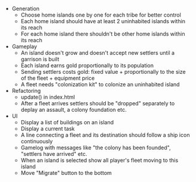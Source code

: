 * Generation
	* Choose home islands one by one for each tribe for better control
	* Each home island should have at least 2 uninhabited islands within its reach
	* For each home island there shouldn't be other home islands within its reach
* Gameplay
	* An island doesn't grow and doesn't accept new settlers until a garrison is built
	* Each island earns gold proportionally to its population
	* Sending settlers costs gold: fixed value + proportionally to the size of the fleet + equipment price
	* A fleet needs "colonization kit" to colonize an uninhabited island
* Refactoring
	* update() in index.html
	* After a fleet arrives settlers should be "dropped" separately to deplay an assault, a colony foundation etc.
* UI
	* Display a list of buildings on an island
	* Display a current task
	* A line connecting a fleet and its destination should follow a ship icon continuously
	* Gamelog with messages like "the colony has been founded", "settlers have arrived" etc.
	* When an island is selected show all player's fleet moving to this island
	* Move "Migrate" button to the bottom